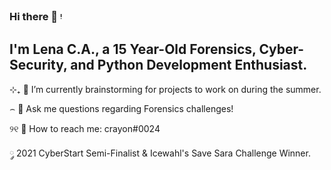### Hi there 📩 ᵎ 
## I'm Lena C.A., a 15 Year-Old Forensics, Cyber-Security, and Python Development Enthusiast.


⊹₊ 🔭 I’m currently brainstorming for projects to work on during the summer.

⌢ 💬 Ask me questions regarding Forensics challenges!

୨୧ 📮 How to reach me: crayon#0024

 ༘ 2021 CyberStart Semi-Finalist & Icewahl's Save Sara Challenge Winner.
